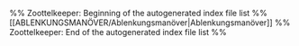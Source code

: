 %% Zoottelkeeper: Beginning of the autogenerated index file list %%
[[ABLENKUNGSMANÖVER/Ablenkungsmanöver|Ablenkungsmanöver]]
%% Zoottelkeeper: End of the autogenerated index file list %%
